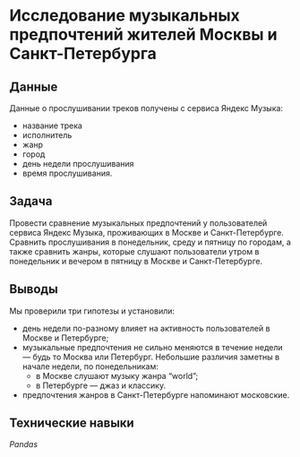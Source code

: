 # Исследование музыкальных предпочтений жителей Москвы и Санкт-Петербурга

## Данные

Данные о прослушивании треков получены с сервиса Яндекс Музыка:
- название трека
- исполнитель
- жанр
- город
- день недели прослушивания
- время прослушивания.

## Задача

Провести сравнение музыкальных предпочтений у пользователей сервиса Яндекс Музыка, проживающих в Москве и Санкт-Петербурге. Сравнить прослушивания в понедельник, среду и пятницу по городам, а также сравнить жанры, которые слушают пользователи утром в понедельник и вечером в пятницу в Москве и Санкт-Петербурге.

## Выводы

Мы проверили три гипотезы и установили:
- день недели по-разному влияет на активность пользователей в Москве и Петербурге;
- музыкальные предпочтения не сильно меняются в течение недели — будь то Москва или Петербург. Небольшие различия заметны в начале недели, по понедельникам:
  - в Москве слушают музыку жанра “world”;
  - в Петербурге — джаз и классику.
- предпочтения жанров в Санкт-Петербурге напоминают московские.

## Технические навыки
*Pandas*
